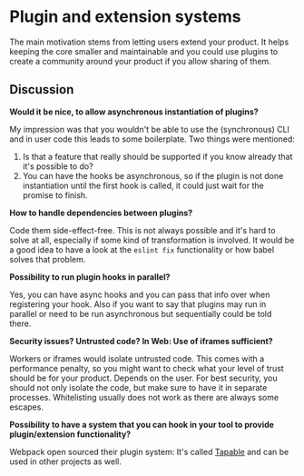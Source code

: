 # Plugin and extension systems

The main motivation stems from letting users extend your product. It helps keeping the core smaller and maintainable and
you could use plugins to create a community around your product if you allow sharing of them.

## Discussion

**Would it be nice, to allow asynchronous instantiation of plugins?**

My impression was that you wouldn't be able to use the (synchronous) CLI and in user code this leads to some
boilerplate. Two things were mentioned:

1. Is that a feature that really should be supported if you know already that it's possible to do?
2. You can have the hooks be asynchronous, so if the plugin is not done instantiation until the first hook is called, it
   could just wait for the promise to finish.

**How to handle dependencies between plugins?**

Code them side-effect-free. This is not always possible and it's hard to solve at all, especially if some kind of
transformation is involved. It would be a good idea to have a look at the `eslint fix` functionality or how babel solves
that problem.

**Possibility to run plugin hooks in parallel?**

Yes, you can have async hooks and you can pass that info over when registering your hook. Also if you want to say that
plugins may run in parallel or need to be run asynchronous but sequentially could be told there.

**Security issues? Untrusted code? In Web: Use of iframes sufficient?**

Workers or iframes would isolate untrusted code. This comes with a performance penalty, so you might want to check what
your level of trust should be for your product. Depends on the user. For best security, you should not only isolate the
code, but make sure to have it in separate processes. Whitelisting usually does not work as there are always some
escapes.

**Possibility to have a system that you can hook in your tool to provide plugin/extension functionality?**

Webpack open sourced their plugin system: It's called [Tapable](https://github.com/webpack/tapable) and can be used in
other projects as well.
